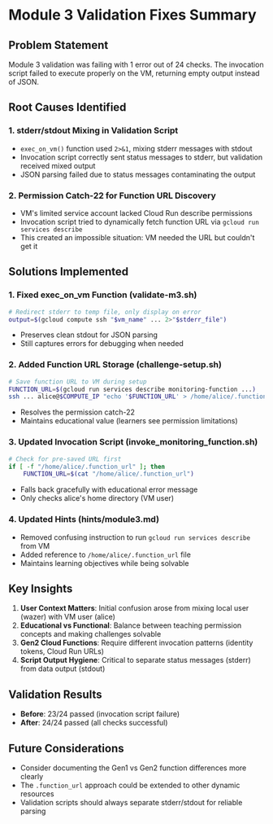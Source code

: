 # Module 3 Validation Fixes Summary

## Problem Statement
Module 3 validation was failing with 1 error out of 24 checks. The invocation script failed to execute properly on the VM, returning empty output instead of JSON.

## Root Causes Identified

### 1. **stderr/stdout Mixing in Validation Script**
- `exec_on_vm()` function used `2>&1`, mixing stderr messages with stdout
- Invocation script correctly sent status messages to stderr, but validation received mixed output
- JSON parsing failed due to status messages contaminating the output

### 2. **Permission Catch-22 for Function URL Discovery**
- VM's limited service account lacked Cloud Run describe permissions
- Invocation script tried to dynamically fetch function URL via `gcloud run services describe`
- This created an impossible situation: VM needed the URL but couldn't get it

## Solutions Implemented

### 1. **Fixed exec_on_vm Function** (validate-m3.sh)
```bash
# Redirect stderr to temp file, only display on error
output=$(gcloud compute ssh "$vm_name" ... 2>"$stderr_file")
```
- Preserves clean stdout for JSON parsing
- Still captures errors for debugging when needed

### 2. **Added Function URL Storage** (challenge-setup.sh)
```bash
# Save function URL to VM during setup
FUNCTION_URL=$(gcloud run services describe monitoring-function ...)
ssh ... alice@$COMPUTE_IP "echo '$FUNCTION_URL' > /home/alice/.function_url"
```
- Resolves the permission catch-22
- Maintains educational value (learners see permission limitations)

### 3. **Updated Invocation Script** (invoke_monitoring_function.sh)
```bash
# Check for pre-saved URL first
if [ -f "/home/alice/.function_url" ]; then
    FUNCTION_URL=$(cat "/home/alice/.function_url")
```
- Falls back gracefully with educational error message
- Only checks alice's home directory (VM user)

### 4. **Updated Hints** (hints/module3.md)
- Removed confusing instruction to run `gcloud run services describe` from VM
- Added reference to `/home/alice/.function_url` file
- Maintains learning objectives while being solvable

## Key Insights

1. **User Context Matters**: Initial confusion arose from mixing local user (wazer) with VM user (alice)
2. **Educational vs Functional**: Balance between teaching permission concepts and making challenges solvable
3. **Gen2 Cloud Functions**: Require different invocation patterns (identity tokens, Cloud Run URLs)
4. **Script Output Hygiene**: Critical to separate status messages (stderr) from data output (stdout)

## Validation Results
- **Before**: 23/24 passed (invocation script failure)
- **After**: 24/24 passed (all checks successful)

## Future Considerations
- Consider documenting the Gen1 vs Gen2 function differences more clearly
- The `.function_url` approach could be extended to other dynamic resources
- Validation scripts should always separate stderr/stdout for reliable parsing